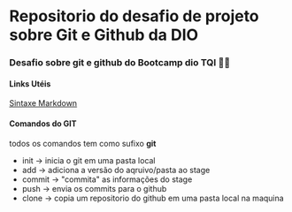 # Repositorio do desafio de projeto sobre Git e Github da DIO
### Desafio sobre git e github do Bootcamp dio **TQI** 👨‍💻

#### **Links Utéis**
[Sintaxe Markdown](https://www.markdownguide.org/basic-syntax/)

#### **Comandos do GIT**
todos os comandos tem como sufixo **git**
 - init -> inicia o git em uma pasta local
 - add -> adiciona a versão do aqruivo/pasta ao stage
 - commit -> "commita" as informações do stage
 - push -> envia os commits para o github
 - clone -> copia um repositorio do github em uma pasta local na maquina
